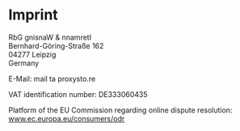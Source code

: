 # Imprint

<span class="ritole">RbG gnisnaW &amp; nnamretI</span><br />
Bernhard-Göring-Straße 162<br />
04277 Leipzig<br />
Germany

E-Mail: mail <span class="ritole">ta</span> proxysto.re

VAT identification number: DE333060435

Platform of the EU Commission regarding online dispute resolution: <a rel="noreferrer" href="https://www.ec.europa.eu/consumers/odr">www.ec.europa.eu/consumers/odr</a>
